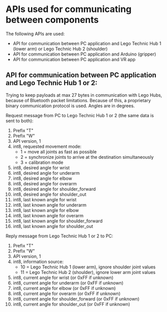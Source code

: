 # APIs used for communicating between components

The following APIs are used:
- API for communication between PC application and Lego Technic Hub 1 (lower arm) or Lego Technic Hub 2 (shoulder)
- API for communication between PC application and Arduino (gripper)
- API for communication between PC application and VR app

## API for communication between PC application and Lego Technic Hub 1 or 2:

Trying to keep payloads at max 27 bytes in communication with Lego Hubs, because of Bluetooth packet limitations. Because of this, a proprietary binary communication protocol is used. Angles are in degrees.

Request message from PC to Lego Technic Hub 1 or 2 (the same data is sent to both):
1. Prefix "T"
2. Prefix "W"
3. API version, 1
4. int8, requested movement mode:  
    - 1 = move all joints as fast as possible  
    - 2 = synchronize joints to arrive at the destination simultaneously
    - 3 = calibration mode
5.  int8, desired angle for wrist  
6.  int8, desired angle for underarm 
7.  int8, desired angle for elbow   
8.  int8, desired angle for overarm  
9.  int8, desired angle for shoulder_forward 
10. int8, desired angle for shoulder_out  
11. int8, last known angle for wrist  
12. int8, last known angle for underarm 
13. int8, last known angle for elbow   
14. int8, last known angle for overarm  
15. int8, last known angle for shoulder_forward 
16. int8, last known angle for shoulder_out  
  
Reply message from Lego Technic Hub 1 or 2 to PC:
1. Prefix "T"
2. Prefix "W"
3. API version, 1
4. int8, information source:  
    - 10 = Lego Technic Hub 1 (lower arm), ignore shoulder joint values
    - 11 = Lego Technic Hub 2 (shoulder), ignore lower arm joint values
5.  int8, current angle for wrist (or 0xFF if unknown)
6.  int8, current angle for underarm (or 0xFF if unknown)
7.  int8, current angle for elbow (or 0xFF if unknown)
8.  int8, current angle for overarm (or 0xFF if unknown)
9.  int8, current angle for shoulder_forward (or 0xFF if unknown)
10. int8, current angle for shoulder_out (or 0xFF if unknown)
